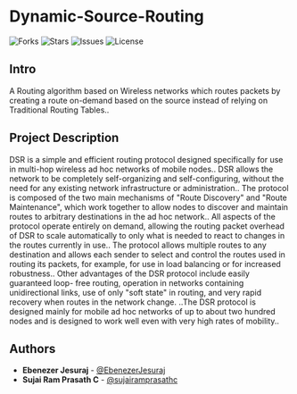 # Dynamic-Source-Routing

![Forks](https://img.shields.io/github/forks/Alien-Inc/Dynamic-Source-Routing)
![Stars](https://img.shields.io/github/stars/Alien-Inc/Dynamic-Source-Routing)
![Issues](https://img.shields.io/github/issues/Alien-Inc/Dynamic-Source-Routing)
![License](https://img.shields.io/github/license/Alien-Inc/Dynamic-Source-Routing)

## Intro 

A Routing algorithm based on Wireless networks which routes packets by creating a route on-demand based on the source instead of relying on Traditional Routing Tables..

## Project Description

DSR is a simple and efficient routing protocol designed specifically for use in multi-hop wireless ad hoc networks of mobile nodes.. DSR allows the network to be completely self-organizing and self-configuring, without the need for any existing network infrastructure or administration.. The protocol is composed of the two main mechanisms of "Route Discovery" and "Route Maintenance", which work together to allow nodes to discover and maintain routes to arbitrary destinations in the ad hoc network.. All aspects of the protocol operate entirely on demand, allowing the routing packet overhead of DSR to scale automatically to only what is needed to react to changes in the routes currently in use.. The protocol allows multiple routes to any destination and allows each sender to select and control the routes used in routing its packets, for example, for use in load balancing or for increased robustness.. Other advantages of the DSR protocol include easily guaranteed loop- free routing, operation in networks containing unidirectional links, use of only "soft state" in routing, and very rapid recovery when routes in the network change. ..The DSR protocol is designed mainly for mobile ad hoc networks of up to about two hundred nodes and is designed to work well even with very high rates of mobility..

## Authors

* **Ebenezer Jesuraj** - [@EbenezerJesuraj](https://github.com/EbenezerJesuraj)
* **Sujai Ram Prasath C** - [@sujairamprasathc](https://github.com/sujairamprasathc)
